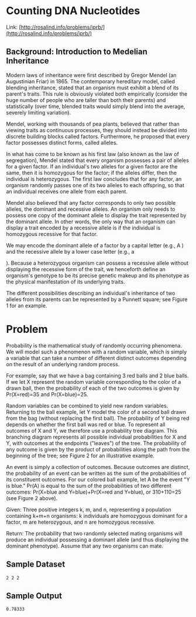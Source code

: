 
# Counting DNA Nucleotides

Link: [http://rosalind.info/problems/iprb/](http://rosalind.info/problems/iprb/)

## Background: Introduction to Medelian Inheritance

Modern laws of inheritance were first described by Gregor Mendel (an Augustinian Friar) in 1865. The contemporary hereditary model, called blending inheritance, stated that an organism must exhibit a blend of its parent's traits. This rule is obviously violated both empirically (consider the huge number of people who are taller than both their parents) and statistically (over time, blended traits would simply blend into the average, severely limiting variation).

Mendel, working with thousands of pea plants, believed that rather than viewing traits as continuous processes, they should instead be divided into discrete building blocks called factors. Furthermore, he proposed that every factor possesses distinct forms, called alleles.

In what has come to be known as his first law (also known as the law of segregation), Mendel stated that every organism possesses a pair of alleles for a given factor. If an individual's two alleles for a given factor are the same, then it is homozygous for the factor; if the alleles differ, then the individual is heterozygous. The first law concludes that for any factor, an organism randomly passes one of its two alleles to each offspring, so that an individual receives one allele from each parent.

Mendel also believed that any factor corresponds to only two possible alleles, the dominant and recessive alleles. An organism only needs to possess one copy of the dominant allele to display the trait represented by the dominant allele. In other words, the only way that an organism can display a trait encoded by a recessive allele is if the individual is homozygous recessive for that factor.

We may encode the dominant allele of a factor by a capital letter (e.g., A
) and the recessive allele by a lower case letter (e.g., a

). Because a heterozygous organism can possess a recessive allele without displaying the recessive form of the trait, we henceforth define an organism's genotype to be its precise genetic makeup and its phenotype as the physical manifestation of its underlying traits.

The different possibilities describing an individual's inheritance of two alleles from its parents can be represented by a Punnett square; see Figure 1 for an example.

# Problem

Probability is the mathematical study of randomly occurring phenomena. We will model such a phenomenon with a random variable, which is simply a variable that can take a number of different distinct outcomes depending on the result of an underlying random process.

For example, say that we have a bag containing 3 red balls and 2 blue balls. If we let X
represent the random variable corresponding to the color of a drawn ball, then the probability of each of the two outcomes is given by Pr(X=red)=35 and Pr(X=blue)=25.

Random variables can be combined to yield new random variables. Returning to the ball example, let Y model the color of a second ball drawn from the bag (without replacing the first ball). The probability of Y being red depends on whether the first ball was red or blue. To represent all outcomes of X and Y, we therefore use a probability tree diagram. This branching diagram represents all possible individual probabilities for X and Y, with outcomes at the endpoints ("leaves") of the tree. The probability of any outcome is given by the product of probabilities along the path from the beginning of the tree; see Figure 2 for an illustrative example.

An event is simply a collection of outcomes. Because outcomes are distinct, the probability of an event can be written as the sum of the probabilities of its constituent outcomes. For our colored ball example, let A be the event "Y is blue." Pr(A) is equal to the sum of the probabilities of two different outcomes: Pr(X=blue and Y=blue)+Pr(X=red and Y=blue), or 310+110=25 (see Figure 2 above).

Given: Three positive integers k, m, and n, representing a population containing k+m+n organisms: k individuals are homozygous dominant for a factor, m are heterozygous, and n are homozygous recessive.

Return: The probability that two randomly selected mating organisms will produce an individual possessing a dominant allele (and thus displaying the dominant phenotype). Assume that any two organisms can mate.

## Sample Dataset

```
2 2 2
```

## Sample Output

```
0.78333
```